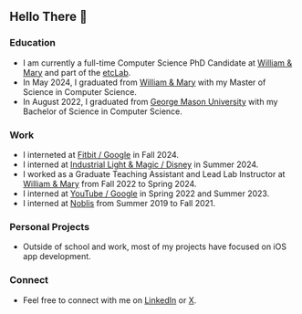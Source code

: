 ## Hello There 👋

### Education
* I am currently a full-time Computer Science PhD Candidate at [William & Mary](https://www.wm.edu/as/computerscience/) and part of the [etcLab](https://github.com/etclab).
* In May 2024, I graduated from [William & Mary](https://www.wm.edu/as/computerscience/) with my Master of Science in Computer Science.
* In August 2022, I graduated from [George Mason University](https://cs.gmu.edu/) with my Bachelor of Science in Computer Science.

### Work
* I interneted at [Fitbit / Google](https://www.google.com/about/careers/applications/) in Fall 2024.
* I interned at [Industrial Light & Magic / Disney](https://jobs.disneycareers.com/) in Summer 2024.
* I worked as a Graduate Teaching Assistant and Lead Lab Instructor at [William & Mary](https://www.wm.edu/as/computerscience/) from Fall 2022 to Spring 2024.
* I interned at [YouTube / Google](https://www.google.com/about/careers/applications/) in Spring 2022 and Summer 2023.
* I interned at [Noblis](https://careers.noblis.org/) from Summer 2019 to Fall 2021.

### Personal Projects
* Outside of school and work, most of my projects have focused on iOS app development.

### Connect
* Feel free to connect with me on [LinkedIn](https://www.linkedin.com/in/collin-macdonald/) or [X](https://twitter.com/CollinTheCoder).
